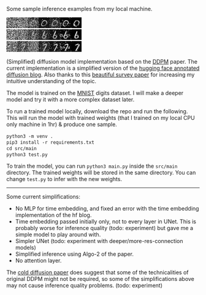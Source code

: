 Some sample inference examples from my local machine.

<img src="./results/result-0.jpg" width="196px"><img></br>
<img src="./results/result-6.jpg" width="196px"><img></br>
<img src="./results/result-7.jpg" width="196px"><img></br>


(Simplified) diffusion model implementation based on the [DDPM](https://arxiv.org/abs/2006.11239) paper. The current implementation is a simplified version of the [hugging face annotated diffusion blog](https://huggingface.co/blog/annotated-diffusion). Also thanks to this [beautiful survey paper](https://arxiv.org/pdf/2406.08929) for increasing my intuitive understanding of the topic.

The model is trained on the [MNIST](https://www.kaggle.com/datasets/hojjatk/mnist-dataset) digits dataset. I will make a deeper model and try it with a more complex dataset later.

To run a trained model locally,  download the repo and run the following. This will run the model with trained weights (that I trained on my local CPU only machine in 1hr) & produce one sample.

    python3 -m venv . 
    pip3 install -r requirements.txt
    cd src/main
    python3 test.py
 
To train the model, you can run `python3 main.py` inside the `src/main` directory. The trained weights will be stored in the same directory. You can change `test.py` 
to infer with the new weights.

----------------------------------------------------

Some current simplifications:
- No MLP for time embedding, and fixed an error with the time embedding implementation of the hf blog.
- Time embedding passed initially only, not to every layer in UNet. This is probably worse for inference quality (todo: experiment) but gave me a simple model to play around with.
- Simpler UNet (todo: experiment with deeper/more-res-connection models)
- Simplified inference using Algo-2 of the paper.
- No attention layer.

The [cold diffusion paper](https://arxiv.org/abs/2208.09392) does suggest that some of the technicalities of original DDPM might not be required, so some of the simplifications above may not cause inference quality problems. (todo: experiment)




